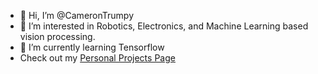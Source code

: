 - 👋 Hi, I’m @CameronTrumpy
- 👀 I’m interested in Robotics, Electronics, and Machine Learning based vision processing.
- 🌱 I’m currently learning Tensorflow
- Check out my [Personal Projects Page](CameronTrumpy.github.io)

<!---
CameronTrumpy/CameronTrumpy is a ✨ special ✨ repository because its `README.md` (this file) appears on your GitHub profile.
You can click the Preview link to take a look at your changes.
--->
